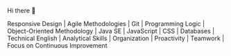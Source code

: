 Hi there 👋

Responsive Design | Agile Methodologies | Git | Programming Logic | Object-Oriented Methodology | Java SE | JavaScript | CSS | Databases | Technical English | Analytical Skills | Organization | Proactivity | Teamwork | Focus on Continuous Improvement


